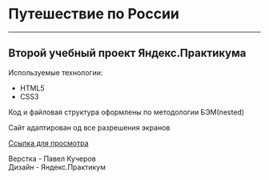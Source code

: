 # Путешествие по России
------

## Второй учебный проект Яндекс.Практикума

Используемые технологии:
* HTML5
* CSS3

Код и файловая структура оформлены по методологии БЭМ(nested)

Сайт адаптирован од все разрешения экранов

[Ссылка для просмотра]()

Верстка - Павел Кучеров  
Дизайн - Яндекс.Практикум

